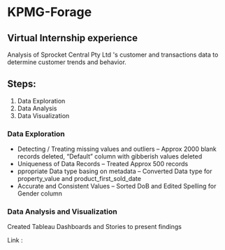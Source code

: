 # KPMG-Forage
## Virtual Internship experience
Analysis of Sprocket Central Pty Ltd  's customer and transactions data to determine customer trends and behavior. 


## Steps:
1. Data Exploration
2. Data Analysis
3. Data Visualization

### Data Exploration
<ul>
<li>Detecting / Treating missing values and outliers – Approx 2000 blank records deleted, “Default” column with gibberish values deleted</li>
<li>Uniqueness of Data Records – Treated Approx 500 records</li>
<li>ppropriate Data type basing on metadata – Converted Data type for property_value and product_first_sold_date</li>
<li>Accurate and Consistent Values – Sorted DoB and Edited Spelling for Gender column</li>
</ul>

### Data Analysis and Visualization
<p>Created Tableau Dashboards and Stories to present findings</p>
Link : 
